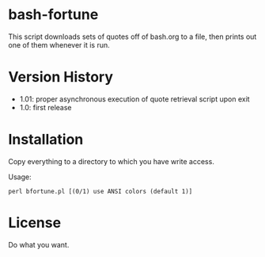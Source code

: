 # bash-fortune

This script downloads sets of quotes off of bash.org to a file, then prints out one of them whenever it is run.

# Version History

- 1.01: proper asynchronous execution of quote retrieval script upon exit
- 1.0: first release

# Installation

Copy everything to a directory to which you have write access.

Usage:

`perl bfortune.pl [(0/1) use ANSI colors (default 1)]`

# License

Do what you want.
